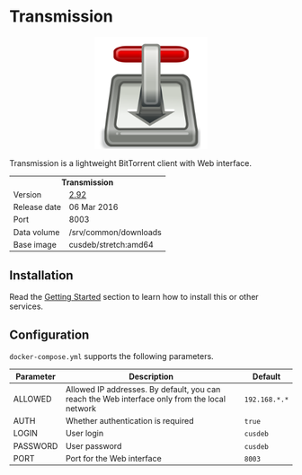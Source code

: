 # Transmission

<p align="center">
    <img src="logo.png" width="200">
</p>

Transmission is a lightweight BitTorrent client with Web interface.

<table>
  <tr>
    <td align="center" colspan="2"><b>Transmission</b></td>
  </tr>
  <tr>
    <td>Version</td>
    <td><a href="https://github.com/transmission/transmission/wiki/Release-Notes#transmission-292-20160306">2.92</a></td>
  </tr>
  <tr>
    <td>Release date</td>
    <td>06 Mar 2016</td>
  </tr>
  <tr>
    <td>Port</td>
    <td>8003</td>
  </tr>
  <tr>
    <td>Data volume</td>
    <td>/srv/common/downloads</td>
  </tr>
  <tr>
    <td valign="top">Base image</td>
    <td>cusdeb/stretch:amd64</td>
  </tr>
</table>

## Installation

Read the [Getting Started](https://github.com/tolstoyevsky/mmb#getting-started) section to learn how to install this or other services.

## Configuration

`docker-compose.yml` supports the following parameters.

| Parameter | Description | Default |
| --- | --- | --- |
| ALLOWED  | Allowed IP addresses. By default, you can reach the Web interface only from the local network | `192.168.*.*` |
| AUTH     | Whether authentication is required                                                            | `true` |
| LOGIN    | User login                                                                                    | `cusdeb` |
| PASSWORD | User password                                                                                 | `cusdeb` |
| PORT     | Port for the Web interface                                                                    | `8003` |
